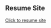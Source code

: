 ## Resume Site ##
[Click to resume site](https://yashsainani.github.io/Learning-HTML/HTML-Classwork-1/)